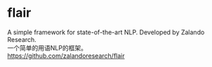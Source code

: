 # flair 
A simple framework for state-of-the-art NLP. Developed by Zalando Research.  
一个简单的用语NLP的框架。   
https://github.com/zalandoresearch/flair
